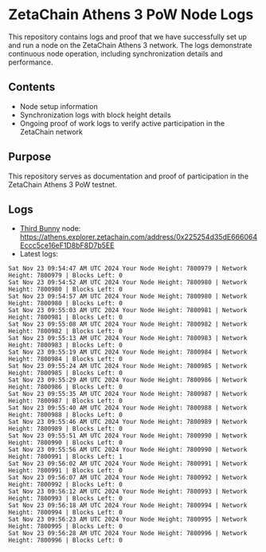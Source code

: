 # ZetaChain Athens 3 PoW Node Logs
This repository contains logs and proof that we have successfully set up and run a node on the ZetaChain Athens 3 network. The logs demonstrate continuous node operation, including synchronization details and performance.

## Contents
- Node setup information
- Synchronization logs with block height details
- Ongoing proof of work logs to verify active participation in the ZetaChain network

## Purpose
This repository serves as documentation and proof of participation in the ZetaChain Athens 3 PoW testnet.

## Logs

- [Third Bunny](https://thirdbunny.xyz/) node: https://athens.explorer.zetachain.com/address/0x225254d35dE666064Eccc5ce16eF1D8bF8D7b5EE
- Latest logs:
```
Sat Nov 23 09:54:47 AM UTC 2024 Your Node Height: 7800979 | Network Height: 7800979 | Blocks Left: 0
Sat Nov 23 09:54:52 AM UTC 2024 Your Node Height: 7800980 | Network Height: 7800980 | Blocks Left: 0
Sat Nov 23 09:54:57 AM UTC 2024 Your Node Height: 7800980 | Network Height: 7800980 | Blocks Left: 0
Sat Nov 23 09:55:03 AM UTC 2024 Your Node Height: 7800981 | Network Height: 7800981 | Blocks Left: 0
Sat Nov 23 09:55:08 AM UTC 2024 Your Node Height: 7800982 | Network Height: 7800982 | Blocks Left: 0
Sat Nov 23 09:55:13 AM UTC 2024 Your Node Height: 7800983 | Network Height: 7800983 | Blocks Left: 0
Sat Nov 23 09:55:19 AM UTC 2024 Your Node Height: 7800984 | Network Height: 7800984 | Blocks Left: 0
Sat Nov 23 09:55:24 AM UTC 2024 Your Node Height: 7800985 | Network Height: 7800985 | Blocks Left: 0
Sat Nov 23 09:55:29 AM UTC 2024 Your Node Height: 7800986 | Network Height: 7800986 | Blocks Left: 0
Sat Nov 23 09:55:35 AM UTC 2024 Your Node Height: 7800987 | Network Height: 7800987 | Blocks Left: 0
Sat Nov 23 09:55:40 AM UTC 2024 Your Node Height: 7800988 | Network Height: 7800988 | Blocks Left: 0
Sat Nov 23 09:55:46 AM UTC 2024 Your Node Height: 7800989 | Network Height: 7800989 | Blocks Left: 0
Sat Nov 23 09:55:51 AM UTC 2024 Your Node Height: 7800990 | Network Height: 7800990 | Blocks Left: 0
Sat Nov 23 09:55:56 AM UTC 2024 Your Node Height: 7800990 | Network Height: 7800991 | Blocks Left: 1
Sat Nov 23 09:56:02 AM UTC 2024 Your Node Height: 7800991 | Network Height: 7800991 | Blocks Left: 0
Sat Nov 23 09:56:07 AM UTC 2024 Your Node Height: 7800992 | Network Height: 7800992 | Blocks Left: 0
Sat Nov 23 09:56:12 AM UTC 2024 Your Node Height: 7800993 | Network Height: 7800993 | Blocks Left: 0
Sat Nov 23 09:56:18 AM UTC 2024 Your Node Height: 7800994 | Network Height: 7800994 | Blocks Left: 0
Sat Nov 23 09:56:23 AM UTC 2024 Your Node Height: 7800995 | Network Height: 7800995 | Blocks Left: 0
Sat Nov 23 09:56:28 AM UTC 2024 Your Node Height: 7800996 | Network Height: 7800996 | Blocks Left: 0
```
